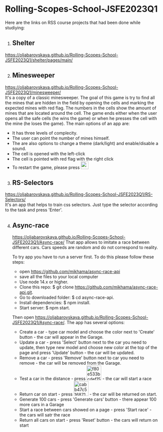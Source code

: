 # Rolling-Scopes-School-JSFE2023Q1

Here are the links on RSS course projects that had been done while studiying:
1. ## Shelter
  https://oljabarovskaya.github.io/Rolling-Scopes-School-JSFE2023Q1/shelter/pages/main/  
  
2. ## Minesweeper
  https://oljabarovskaya.github.io/Rolling-Scopes-School-JSFE2023Q1/minesweeper/   
  It's a copy of a classic minesweeper. The goal of this game is try to find all the mines that are hidden in the field by opening the cells and marking the expected mines with red flag. The numbers in the cells show the amount of mines that are located around the cell. The game ends either when the user opens all the safe cells (he wins the game) or when he presses the cell with the mine (he loses the game).
The main options of an app are:
  - It has three levels of complecity.
  - The user can point the number of mines himself.
  - The are also options to change a theme (dark/light) and enable/disable a sound.
  - The cell is opened with the left-click
  - The cell is pointed with red flag with the right click
  - To restart the game, please press <img width="25" height="25" alt="emoji" src="https://github.com/user-attachments/assets/95ed62ec-df2d-4722-99df-fc6bcf0bff35" />

3. ## RS-Selectors
  https://oljabarovskaya.github.io/Rolling-Scopes-School-JSFE2023Q1/RS-Selectors/  
  It's an app that helps to train css selectors. Just type the selector according to the task and press 'Enter'.

4. ## Async-race
   https://oljabarovskaya.github.io/Rolling-Scopes-School-JSFE2023Q1/Async-race/
   That app allows to imitate a race between different cars. Cars speeds are random and do not correspond to reality.

   To try app you have to run a server first. To do this please follow these steps:
   - open https://github.com/mikhama/async-race-api
   - save all the files to your local computer
   - Use node 14.x or higher.
   - Clone this repo: $ git clone https://github.com/mikhama/async-race-api.git.
   - Go to downloaded folder: $ cd async-race-api.
   - Install dependencies: $ npm install.
   - Start server: $ npm start.
  
   Then open https://oljabarovskaya.github.io/Rolling-Scopes-School-JSFE2023Q1/Async-race/.
   The app has several options:
   - Create a car - type car model and choose the color next to 'Create' button - the car will appear in the Garage.
   - Update a car - press 'Select' button next to the car you need to update, then type new model and choose new color at the top of the page and press 'Update' button - the car will be updated.
   - Remove a car - press 'Remove' button next to car you need to remove - the car will be removed from the Garage.
   - Test a car in the distance - press <img width="48" height="48" alt="f80e533bcdef15c30910" src="https://github.com/user-attachments/assets/d2e907d3-50bd-40e4-9df4-1c0af38fb0bc" /> -  the car will start a race
   - Return car on start - press <img width="48" height="48" alt="cabb47c516871d6bce7b" src="https://github.com/user-attachments/assets/e0ef050d-2e5c-4781-b466-8a333d2bc97f" /> - the car will be returned on start.
   - Generate 100 cars - press 'Generate cars' button - there appear 100 more cars in a Garage
   - Start a race between cars showed on a page - press 'Start race' - the cars will satr the race
   - Return all cars on start - press 'Reset' button - the cars will return on start


   
 
    
